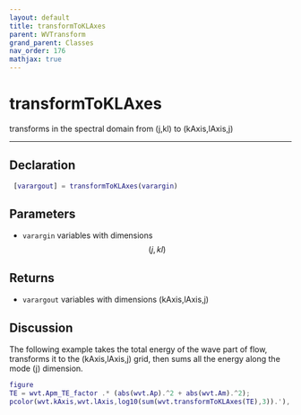 ```yaml
---
layout: default
title: transformToKLAxes
parent: WVTransform
grand_parent: Classes
nav_order: 176
mathjax: true
---
```


#  transformToKLAxes

transforms in the spectral domain from (j,kl) to (kAxis,lAxis,j)


---

## Declaration
```matlab
 [varargout] = transformToKLAxes(varargin) 
```
## Parameters
+ `varargin`  variables with dimensions $$(j,kl)$$

## Returns
+ `varargout`  variables with dimensions (kAxis,lAxis,j)

## Discussion

 
  The following example takes the total energy of the wave part of
  flow, transforms it to the (kAxis,lAxis,j) grid, then sums all the energy
  along the mode (j) dimension.
 
  ```matlab
  figure
  TE = wvt.Apm_TE_factor .* (abs(wvt.Ap).^2 + abs(wvt.Am).^2);
  pcolor(wvt.kAxis,wvt.lAxis,log10(sum(wvt.transformToKLAxes(TE),3)).'), shading flat
  ```
 
        
